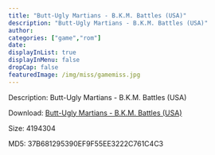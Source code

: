 ```yaml
---
title: "Butt-Ugly Martians - B.K.M. Battles (USA)"
description: "Butt-Ugly Martians - B.K.M. Battles (USA)"
author: 
categories: ["game","rom"]
date: 
displayInList: true
displayInMenu: false
dropCap: false
featuredImage: /img/miss/gamemiss.jpg
---
```


Description: Butt-Ugly Martians - B.K.M. Battles (USA)

Download: <a style="text-decoration:underline;" href="https://mega.nz/#!3SBCDQSY!_Uwo6RD34T7a-Sgbsl3yw5MUportGAr1X5GX00_ru_4" target = "_blank" rel = "nofollow" > Butt-Ugly Martians - B.K.M. Battles (USA)</a>

Size: 4194304

MD5: 37B681295390EF9F55EE3222C761C4C3

